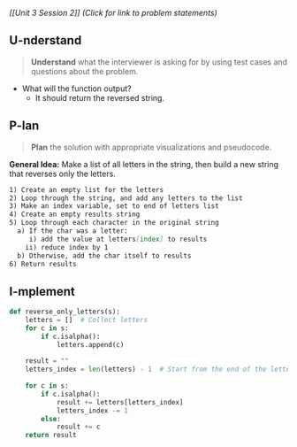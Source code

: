 *[[Unit 3 Session 2]] (Click for link to problem statements)*

## U-nderstand
 
> **Understand** what the interviewer is asking for by using test cases and questions about the problem.

- What will the function output?
  - It should return the reversed string.

## P-lan

> **Plan** the solution with appropriate visualizations and pseudocode.

**General Idea:** Make a list of all letters in the string, then build a new string that reverses only the letters.

```markdown
1) Create an empty list for the letters
2) Loop through the string, and add any letters to the list
3) Make an index variable, set to end of letters list
4) Create an empty results string
5) Loop through each character in the original string
  a) If the char was a letter:
     i) add the value at letters[index] to results
    ii) reduce index by 1
  b) Otherwise, add the char itself to results
6) Return results
```

## I-mplement

```python
def reverse_only_letters(s):
    letters = []  # Collect letters 
    for c in s:
        if c.isalpha():
            letters.append(c)
    
    result = ""
    letters_index = len(letters) - 1  # Start from the end of the letters list
    
    for c in s:
        if c.isalpha():
            result += letters[letters_index]
            letters_index -= 1
        else:
            result += c
    return result

```
